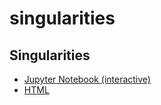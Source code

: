 # singularities

## Singularities
- [Jupyter Notebook (interactive)](https://github.com/easai/singularities/blob/main/singularities.ipynb)
- [HTML](https://easai.github.io/singularities/singularities.html)
